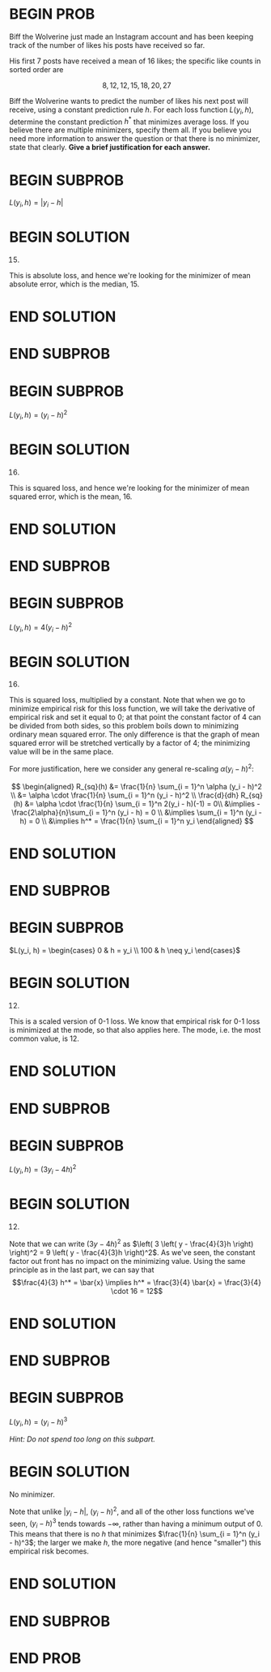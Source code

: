 # BEGIN PROB

Biff the Wolverine just made an Instagram account and has been keeping track of
the number of likes his posts have received so far.

His first 7 posts have received a mean of 16 likes; the specific like
counts in sorted order are

$$8, 12, 12, 15, 18, 20, 27$$

Biff the Wolverine wants to predict the number of likes his next post will
receive, using a constant prediction rule $h$. For each loss function
$L(y_i, h)$, determine the constant prediction $h^*$ that minimizes
average loss. If you believe there are multiple minimizers, specify
them all. If you believe you need more information to answer the
question or that there is no minimizer, state that clearly. **Give a
brief justification for each answer.**

# BEGIN SUBPROB

$L(y_i, h) = |y_i - h|$

# BEGIN SOLUTION

15.

This is absolute loss, and hence we're looking for the minimizer
of mean absolute error, which is the median, 15.

# END SOLUTION

# END SUBPROB

# BEGIN SUBPROB

$L(y_i, h) = (y_i - h)^2$

# BEGIN SOLUTION

16.

This is squared loss, and hence we're looking for the minimizer
of mean squared error, which is the mean, 16.

# END SOLUTION

# END SUBPROB

# BEGIN SUBPROB

$L(y_i, h) = 4(y_i - h)^2$

# BEGIN SOLUTION

16.

This is squared loss, multiplied by a constant. Note that when
we go to minimize empirical risk for this loss function, we will take
the derivative of empirical risk and set it equal to 0; at that point
the constant factor of 4 can be divided from both sides, so this problem
boils down to minimizing ordinary mean squared error. The only
difference is that the graph of mean squared error will be stretched
vertically by a factor of 4; the minimizing value will be in the same
place.

For more justification, here we consider any general re-scaling
$\alpha (y_i-h)^2$:

$$
\begin{aligned}
    R_{sq}(h) &= \frac{1}{n} \sum_{i = 1}^n \alpha (y_i - h)^2 \\
              &= \alpha \cdot \frac{1}{n} \sum_{i = 1}^n (y_i - h)^2 \\
  \frac{d}{dh} R_{sq}(h) &= \alpha \cdot \frac{1}{n} \sum_{i = 1}^n 2(y_i - h)(-1) = 0\\
  &\implies -\frac{2\alpha}{n}\sum_{i = 1}^n (y_i - h) = 0 \\
  &\implies \sum_{i = 1}^n (y_i - h) = 0 \\
  &\implies h^* = \frac{1}{n} \sum_{i = 1}^n y_i
\end{aligned}
$$

# END SOLUTION

# END SUBPROB

# BEGIN SUBPROB

$L(y_i, h) = \begin{cases} 0 & h = y_i \\ 100 & h \neq y_i \end{cases}$

# BEGIN SOLUTION

12.

This is a scaled version of 0-1 loss. We know that empirical risk for
0-1 loss is minimized at the mode, so that also applies here. The mode,
i.e. the most common value, is 12.

# END SOLUTION

# END SUBPROB

# BEGIN SUBPROB

$L(y_i, h) = (3y_i - 4h)^2$

# BEGIN SOLUTION

12.

Note that we can write $(3y - 4h)^2$ as
$\left( 3 \left( y - \frac{4}{3}h \right) \right)^2 = 9 \left( y - \frac{4}{3}h \right)^2$.
As we've seen, the constant factor out front has no impact on the
minimizing value. Using the same principle as in the last part, we can
say that
$$\frac{4}{3} h^* = \bar{x} \implies h^* = \frac{3}{4} \bar{x} = \frac{3}{4} \cdot 16 = 12$$

# END SOLUTION

# END SUBPROB

# BEGIN SUBPROB

$L(y_i, h) = (y_i - h)^3$

_Hint: Do not spend too long on this subpart._

# BEGIN SOLUTION

No minimizer.

Note that unlike $|y_i - h|$, $(y_i - h)^2$, and all of the other loss
functions we've seen, $(y_i - h)^3$ tends towards $-\infty$, rather than
having a minimum output of 0. This means that there is no $h$ that
minimizes $\frac{1}{n} \sum_{i = 1}^n (y_i - h)^3$; the larger we make
$h$, the more negative (and hence "smaller\") this empirical risk
becomes.

# END SOLUTION

# END SUBPROB

# END PROB

